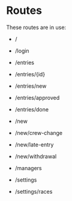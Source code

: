 # Routes

These routes are in use:

- /
- /login

- /entries
- /entries/{id}
- /entries/new
- /entries/approved
- /entries/done

- /new
- /new/crew-change
- /new/late-entry
- /new/withdrawal

- /managers

- /settings
- /settings/races